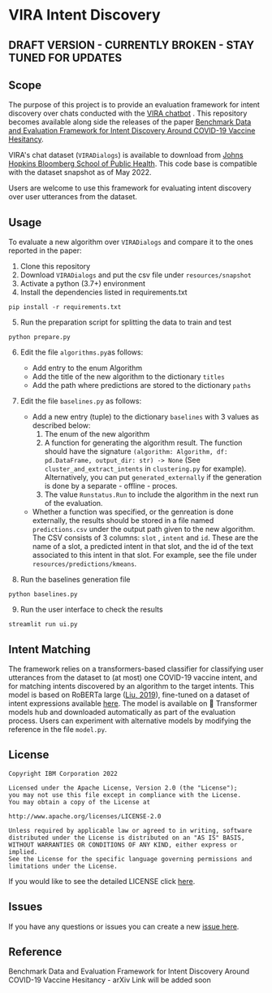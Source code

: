 # VIRA Intent Discovery

## DRAFT VERSION - CURRENTLY BROKEN - STAY TUNED FOR UPDATES

## Scope

The purpose of this project is to provide an evaluation framework for intent discovery over chats conducted with the [VIRA chatbot](https://vaxchat.org) . This repository becomes available along side the releases of the paper [Benchmark Data and Evaluation Framework for Intent Discovery Around COVID-19 Vaccine Hesitancy](#reference).

VIRA's chat dataset (`VIRADialogs`) is available to download from [Johns Hopkins Bloomberg School of Public Health](https://vaxchat.org/research). This code base is compatible with the dataset snapshot as of May 2022.

Users are welcome to use this framework for evaluating intent discovery over user utterances from the dataset. 


## Usage

To evaluate a new algorithm over `VIRADialogs` and compare it to the ones reported in the paper:

1. Clone this repository
2. Download `VIRADialogs` and put the csv file under `resources/snapshot`
3. Activate a python (3.7+) environment
4. Install the dependencies listed in requirements.txt
```
pip install -r requirements.txt
```
5. Run the preparation script for splitting the data to train and test
```
python prepare.py
```
6. Edit the file ``algorithms.py``as follows:
   * Add entry to the enum Algorithm
   * Add the title of the new algorithm to the dictionary `titles`
   * Add the path where predictions are stored to the dictionary `paths`
7. Edit the file ``baselines.py`` as follows: 
   * Add a new entry (tuple) to the dictionary `baselines` with 3 values as described below:
      1.  The enum of the new algorithm
      1.  A function for generating the algorithm result. The function should have the signature `(algorithm: Algorithm, df: pd.DataFrame, output_dir: str) -> None` (See `cluster_and_extract_intents` in `clustering.py` for example). Alternatively, you can put `generated_externally` if the generation is done by a separate - offline - proces.
      1.  The value `Runstatus.Run` to include the algorithm in the next run of the evaluation.
   * Whether a function was specified, or the genreation is done externally, the results should be stored in a file named `predictions.csv` under the output path given to the new algorithm. The CSV consists of 3 columns: `slot` , `intent` and `id`. These are the name of a slot, a predicted intent in that slot, and the id of the text associated to this intent in that slot. For example, see the file under `resources/predictions/kmeans`. 

8. Run the baselines generation file
```
python baselines.py
```
9.  Run the user interface to check the results
```
streamlit run ui.py
```


## Intent Matching
The framework relies on a transformers-based classifier for classifying user utterances from the dataset to (at most) one COVID-19 vaccine intent, and for matching intents discovered by an algorithm to the target intents. This model is based on RoBERTa large ([Liu, 2019](https://arxiv.org/abs/1907.11692)), fine-tuned on a dataset of intent expressions available [here](https://research.ibm.com/haifa/dept/vst/debating_data.shtml). The model is available on 🤗 Transformer models hub and downloaded automatically as part of the evaluation process. Users can experiment with alternative models by modifying the reference in the file `model.py`.  

## License

```text
Copyright IBM Corporation 2022

Licensed under the Apache License, Version 2.0 (the "License");
you may not use this file except in compliance with the License.
You may obtain a copy of the License at

http://www.apache.org/licenses/LICENSE-2.0

Unless required by applicable law or agreed to in writing, software
distributed under the License is distributed on an "AS IS" BASIS,
WITHOUT WARRANTIES OR CONDITIONS OF ANY KIND, either express or implied.
See the License for the specific language governing permissions and
limitations under the License.

```

If you would like to see the detailed LICENSE click [here](LICENSE).


## Issues
If you have any questions or issues you can create a new [issue here][issues].


## Reference
Benchmark Data and Evaluation Framework for Intent Discovery Around COVID-19 Vaccine Hesitancy - arXiv
Link will be added soon

[issues]: https://github.com/IBM/vira-intent-discovery/issues/new

